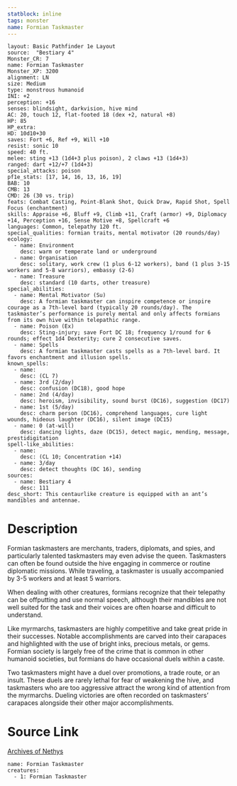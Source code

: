 ```yaml
---
statblock: inline
tags: monster
name: Formian Taskmaster
---
```

```statblock
layout: Basic Pathfinder 1e Layout
source:  "Bestiary 4"
Monster_CR: 7
name: Formian Taskmaster
Monster_XP: 3200
alignment: LN
size: Medium
type: monstrous humanoid
INI: +2
perception: +16
senses: blindsight, darkvision, hive mind
AC: 20, touch 12, flat-footed 18 (dex +2, natural +8)
HP: 85
HP_extra: 
HD: 10d10+30
saves: Fort +6, Ref +9, Will +10
resist: sonic 10
speed: 40 ft.
melee: sting +13 (1d4+3 plus poison), 2 claws +13 (1d4+3)
ranged: dart +12/+7 (1d4+3)
special_attacks: poison
pf1e_stats: [17, 14, 16, 13, 16, 19]
BAB: 10
CMB: 13
CMD: 26 (30 vs. trip)
feats: Combat Casting, Point-Blank Shot, Quick Draw, Rapid Shot, Spell Focus (enchantment)
skills: Appraise +6, Bluff +9, Climb +11, Craft (armor) +9, Diplomacy +14, Perception +16, Sense Motive +8, Spellcraft +6
languages: Common, telepathy 120 ft.
special_qualities: formian traits, mental motivator (20 rounds/day)
ecology:
  - name: Environment
    desc: warm or temperate land or underground
  - name: Organisation
    desc: solitary, work crew (1 plus 6-12 workers), band (1 plus 3-15 workers and 5-8 warriors), embassy (2-6)
  - name: Treasure
    desc: standard (10 darts, other treasure)
special_abilities:
  - name: Mental Motivator (Su)
    desc: A formian taskmaster can inspire competence or inspire courage as a 7th-level bard (typically 20 rounds/day). The taskmaster’s performance is purely mental and only affects formians from its own hive within telepathic range.
  - name: Poison (Ex)
    desc: Sting-injury; save Fort DC 18; frequency 1/round for 6 rounds; effect 1d4 Dexterity; cure 2 consecutive saves.
  - name: Spells
    desc: A formian taskmaster casts spells as a 7th-level bard. It favors enchantment and illusion spells.
known_spells:
  - name:
    desc: (CL 7)
  - name: 3rd (2/day)
    desc: confusion (DC18), good hope
  - name: 2nd (4/day)
    desc: heroism, invisibility, sound burst (DC16), suggestion (DC17)
  - name: 1st (5/day)
    desc: charm person (DC16), comprehend languages, cure light wounds, hideous laughter (DC16), silent image (DC15)
  - name: 0 (at-will)
    desc: dancing lights, daze (DC15), detect magic, mending, message, prestidigitation
spell-like_abilities:
  - name:
    desc: (CL 10; Concentration +14)
  - name: 3/day
    desc: detect thoughts (DC 16), sending
sources:
  - name: Bestiary 4
    desc: 111
desc_short: This centaurlike creature is equipped with an ant’s mandibles and antennae.
```
# Description
Formian taskmasters are merchants, traders, diplomats, and spies, and particularly talented taskmasters may even advise the queen. Taskmasters can often be found outside the hive engaging in commerce or routine diplomatic missions. While traveling, a taskmaster is usually accompanied by 3-5 workers and at least 5 warriors.

When dealing with other creatures, formians recognize that their telepathy can be offputting and use normal speech, although their mandibles are not well suited for the task and their voices are often hoarse and difficult to understand.

Like myrmarchs, taskmasters are highly competitive and take great pride in their successes. Notable accomplishments are carved into their carapaces and highlighted with the use of bright inks, precious metals, or gems. Formian society is largely free of the crime that is common in other humanoid societies, but formians do have occasional duels within a caste.

Two taskmasters might have a duel over promotions, a trade route, or an insult. These duels are rarely lethal for fear of weakening the hive, and taskmasters who are too aggressive attract the wrong kind of attention from the myrmarchs. Dueling victories are often recorded on taskmasters’ carapaces alongside their other major accomplishments.
# Source Link
[Archives of Nethys](https://aonprd.com/MonsterDisplay.aspx?ItemName=Formian%20Taskmaster)
```encounter-table
name: Formian Taskmaster
creatures:
  - 1: Formian Taskmaster
```
